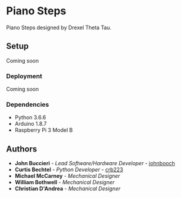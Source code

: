 # Piano Steps

Piano Steps designed by Drexel Theta Tau.  

## Setup

Coming soon

### Deployment

Coming soon

### Dependencies
* Python 3.6.6
* Arduino 1.8.7
* Raspberry Pi 3 Model B

## Authors

*  **John Buccieri** - *Lead Software/Hardware Developer* - [johnbooch](https://github.com/johnbooch)
*  **Curtis Bechtel** - *Python Developer* - [crb223](https://github.com/crb233)
*  **Michael McCarney** - *Mechanical Designer*
*  **William Bothwell** - *Mechanical Designer*
*  **Christian D'Andrea** - *Mechanical Designer*